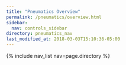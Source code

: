 ```yaml
---
title: "Pneumatics Overview"
permalink: /pneumatics/overview.html
sidebar:
  nav: controls_sidebar
directory: pneumatics_nav
last_modified_at: 2018-03-03T15:10:36-05:00
---
```


{% include nav_list nav=page.directory %}
